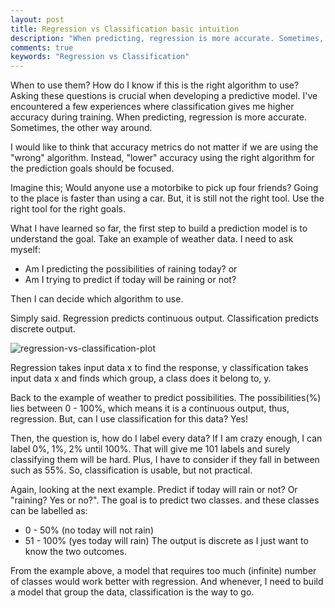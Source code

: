 ```yaml
---
layout: post
title: Regression vs Classification basic intuition
description: "When predicting, regression is more accurate. Sometimes, the other way around"
comments: true
keywords: "Regression vs Classification"
---
```


When to use them? How do I know if this is the right algorithm to use? Asking these questions is crucial when developing a predictive model. I've encountered a few experiences where classification gives me higher accuracy during training. When predicting, regression is more accurate. Sometimes, the other way around.

I would like to think that accuracy metrics do not matter if we are using the "wrong" algorithm. Instead, "lower" accuracy using the right algorithm for the prediction goals should be focused.

Imagine this; Would anyone use a motorbike to pick up four friends? Going to the place is faster than using a car. But, it is still not the right tool. Use the right tool for the right goals.

What I have learned so far, the first step to build a prediction model is to understand the goal. Take an example of weather data. I need to ask myself:
- Am I predicting the possibilities of raining today? or
- Am I trying to predict if today will be raining or not?

Then I can decide which algorithm to use.

Simply said. Regression predicts continuous output. Classification predicts discrete output.

![regression-vs-classification-plot](https://res.cloudinary.com/practicaldev/image/fetch/s--c4Lfzdwy--/c_limit%2Cf_auto%2Cfl_progressive%2Cq_auto%2Cw_880/https://thepracticaldev.s3.amazonaws.com/i/mjshszqx4fj22hs12vfn.png)

Regression takes input data x to find the response, y classification takes input data x and finds which group, a class does it belong to, y.

Back to the example of weather to predict possibilities. The possibilities(%) lies between 0 - 100%, which means it is a continuous output, thus, regression. But, can I use classification for this data? Yes!

Then, the question is, how do I label every data?  If I am crazy enough, I can label 0%, 1%, 2% until 100%. That will give me 101 labels and surely classifying them will be hard. Plus, I have to consider if they fall in between such as 55%. So, classification is usable, but not practical.

Again, looking at the next example. Predict if today will rain or not? Or "raining? Yes or no?". The goal is to predict two classes. and these classes can be labelled as:
- 0 - 50% (no today will not rain)
- 51 - 100% (yes today will rain) 
The output is discrete as I just want to know the two outcomes. 

From the example above, a model that requires too much (infinite) number of classes would work better with regression. And whenever, I need to build a model that group the data, classification is the way to go.
